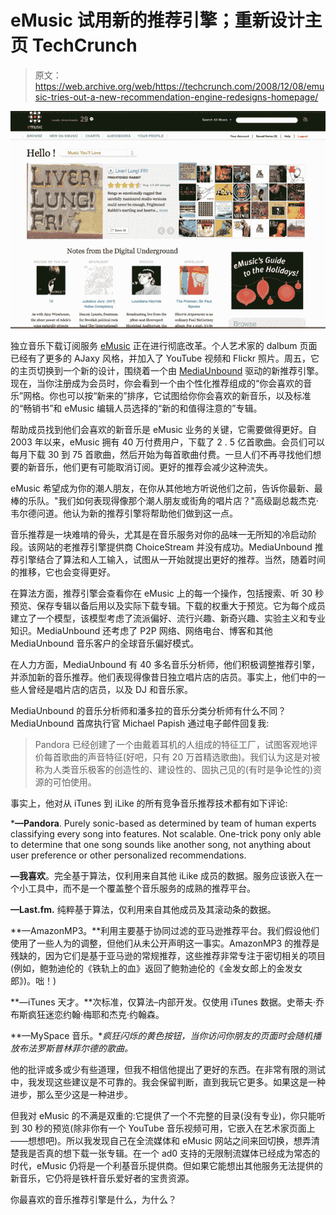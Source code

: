 # eMusic 试用新的推荐引擎；重新设计主页 TechCrunch

> 原文：<https://web.archive.org/web/https://techcrunch.com/2008/12/08/emusic-tries-out-a-new-recommendation-engine-redesigns-homepage/>

![](img/d8b858223e5b048faa3050bda325dfe4.png)

独立音乐下载订阅服务 [eMusic](https://web.archive.org/web/20221006052504/http://www.emusic.com/) 正在进行彻底改革。个人艺术家的 dalbum 页面已经有了更多的 AJaxy 风格，并加入了 YouTube 视频和 Flickr 照片。周五，它的主页切换到一个新的设计，围绕着一个由 [MediaUnbound](https://web.archive.org/web/20221006052504/http://www.mediaunbound.com/main) 驱动的新推荐引擎。现在，当你注册成为会员时，你会看到一个由个性化推荐组成的“你会喜欢的音乐”网格。你也可以按“新来的”排序，它试图给你你会喜欢的新音乐，以及标准的“畅销书”和 eMusic 编辑人员选择的“新的和值得注意的”专辑。

帮助成员找到他们会喜欢的新音乐是 eMusic 业务的关键，它需要做得更好。自 2003 年以来，eMusic 拥有 40 万付费用户，下载了 2 . 5 亿首歌曲。会员们可以每月下载 30 到 75 首歌曲，然后开始为每首歌曲付费。一旦人们不再寻找他们想要的新音乐，他们更有可能取消订阅。更好的推荐会减少这种流失。

eMusic 希望成为你的潮人朋友，在你从其他地方听说他们之前，告诉你最新、最棒的乐队。"我们如何表现得像那个潮人朋友或街角的唱片店？"高级副总裁杰克·韦尔德问道。他认为新的推荐引擎将帮助他们做到这一点。

音乐推荐是一块难啃的骨头，尤其是在音乐服务对你的品味一无所知的冷启动阶段。该网站的老推荐引擎提供商 ChoiceStream 并没有成功。MediaUnbound 推荐引擎结合了算法和人工输入，试图从一开始就提出更好的推荐。当然，随着时间的推移，它也会变得更好。

在算法方面，推荐引擎会查看你在 eMusic 上的每一个操作，包括搜索、听 30 秒预览、保存专辑以备后用以及实际下载专辑。下载的权重大于预览。它为每个成员建立了一个模型，该模型考虑了流派偏好、流行兴趣、新奇兴趣、实验主义和专业知识。MediaUnbound 还考虑了 P2P 网络、网络电台、博客和其他 MediaUnbound 音乐客户的全球音乐偏好模式。

在人力方面，MediaUnbound 有 40 多名音乐分析师，他们积极调整推荐引擎，并添加新的音乐推荐。他们表现得像昔日独立唱片店的店员。事实上，他们中的一些人曾经是唱片店的店员，以及 DJ 和音乐家。

MediaUnbound 的音乐分析师和潘多拉的音乐分类分析师有什么不同？MediaUnbound 首席执行官 Michael Papish 通过电子邮件回复我:

> Pandora 已经创建了一个由戴着耳机的人组成的特征工厂，试图客观地评价每首歌曲的声音特征(好吧，只有 20 万首精选歌曲)。我们认为这是对被称为人类音乐极客的创造性的、建设性的、固执己见的(有时是争论性的)资源的可怕使用。

事实上，他对从 iTunes 到 iLike 的所有竞争音乐推荐技术都有如下评论:

 ***—Pandora**. Purely sonic-based as determined by team of human experts classifying every song into features. Not scalable. One-trick pony only able to determine that one song sounds like another song, not anything about user preference or other personalized recommendations.

**—我喜欢**。完全基于算法，仅利用来自其他 iLike 成员的数据。服务应该嵌入在一个小工具中，而不是一个覆盖整个音乐服务的成熟的推荐平台。

**—Last.fm.** 纯粹基于算法，仅利用来自其他成员及其滚动条的数据。

**—AmazonMP3。**利用主要基于协同过滤的亚马逊推荐平台。我们假设他们使用了一些人为的调整，但他们从未公开声明这一事实。AmazonMP3 的推荐是残缺的，因为它们是基于亚马逊的常规推荐，这些推荐非常专注于密切相关的项目(例如，鲍勃迪伦的《铁轨上的血》返回了鲍勃迪伦的《金发女郎上的金发女郎》)。咄！)

**—iTunes 天才。**次标准，仅算法–内部开发。仅使用 iTunes 数据。史蒂夫·乔布斯疯狂迷恋约翰·梅耶和杰克·约翰森。

**—MySpace 音乐。**疯狂闪烁的黄色按钮，当你访问你朋友的页面时会随机播放布法罗斯普林菲尔德的歌曲。* 

他的批评或多或少有些道理，但我不相信他提出了更好的东西。在非常有限的测试中，我发现这些建议是不可靠的。我会保留判断，直到我玩它更多。如果这是一种进步，那么至少这是一种进步。

但我对 eMusic 的不满是双重的:它提供了一个不完整的目录(没有专业)，你只能听到 30 秒的预览(除非你有一个 YouTube 音乐视频可用，它嵌入在艺术家页面上——想想吧)。所以我发现自己在全流媒体和 eMusic 网站之间来回切换，想弄清楚我是否真的想下载一张专辑。在一个 ad0 支持的无限制流媒体已经成为常态的时代，eMusic 仍将是一个利基音乐提供商。但如果它能想出其他服务无法提供的新音乐，它仍将是铁杆音乐爱好者的宝贵资源。

你最喜欢的音乐推荐引擎是什么，为什么？